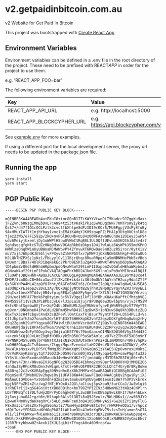 # v2.getpaidinbitcoin.com.au

v2 Website for Get Paid In Bitcoin

This project was bootstrapped with [Create React App](https://github.com/facebook/create-react-app).

## Environment Variables

Environment variables can be defined in a .env file in the root directory of the project. These need to be prefixed with REACT*APP* in order for the project to use them.

e.g. 'REACT_APP_FOO=bar'

The following environment variables are required:

| Key               | Value                      |
| :---------------- | :------------------------- |
| REACT_APP_API_URL | e.g. http://localhost:5000 |
| REACT_APP_BLOCKCYPHER_URL | e.g. https://api.blockcypher.com/v1/btc/test3 |

See [example.env](./example.env) for more examples.

If using a different port for the local development server, the proxy url needs to be updated in the package.json file.

## Running the app

```bash
yarn install
yarn start
```

## PGP Public Key
```text
-----BEGIN PGP PUBLIC KEY BLOCK-----

mQINBF8KW44BEADh4u+EKuI0+inc8QnB1ITiKWYYVtwoDLT5Kadcc9JZggXuMaxk
jFZZvnCbONzgIMmEbDvL7cAN94tz53tvKskiPk1qSwVDDgxNN/70MTPoRyiyk4tq
Qz17+/d47fIQ1cOCLPztk2cvctfbXhlpe8dPzID19rKQrS/MU6PgpjVUsPy8foBy
9AxHMuYIATlt1mjhYbay1vnc1pEMAiK4dqYJKH9zgwpFZjPHA1p3Dtg0UCtolD8e
Yjez23WG/e7FI59Zp/2kO+mvPGlD6UHb+UL04zObWFAzwa0GChUe12OIeyJ5wF94
udv6MeiyjUxemljDy1uWWPlH5pwUVWmC1RqB8L3ULOQftUEvLmGXKQ3bJAi4v4z7
SghdsqcqfgNtcSTUZzHNgDdswV9CAqRkbOzDkps1D4i7wluLa5WsWPk355mdKPnQ
HNWlzaDnqhW1nUyUBWnaMJMAWbvPY4ZfmvwXT6RQwDaeSm0ZuzR5iror/0ytKisV
mLV7xj4J6EpdKJE56ljvFPXyvSZ1kKPGXfxr7pMWFJjOX4NON6XkhKgF+KQEw0U6
HJLQkTHZPXSj1yNz1/FbLyylCv11IBjrQhqc8RuaRRpg+1a5mNBNMHoPbb5xVBob
ENUemrJBBa7/4UlRJiBqRekEc2Pkrb9E5RluZqA0O+AWwXT4MVeyD6Dp9wARAQAB
tDtpbmZvQGdldHBhaWRpbmJpdGNvaW4uY29tLmF1IDxpbmZvQGdldHBhaWRpbmJp
dGNvaW4uY29tLmF1PokCVAQTAQgAPhYhBD24Jknh5X9lnm1xPb9oYMI0co4lBQJf
CluOAhsDBQkHhh+ABQsJCAcCBhUKCQgLAgQWAgMBAh4BAheAAAoJEL9oYMI0co4l
DMQP/3zmOQuC8+86ioIwu7Jt2KzIK+ik4xliX6t0mQkY4AWYrhTH2uiy9da4ZYfP
Qx3GUYNPA4ML42zpQfOJhht/6AGFe6bKEt6j/CnlmxIIg9Q/zUvAlqNw6/AU5EA6
aZOd8pxrEIeppZv20xLzAy7bQkDqpjyNt0tBZGjhhRI9Hp9pSYqyYAZR3TPByELi
c6qCsx1beaX9Td4vj0B4vfpigBEQaCqhbXPy5geyG+fXZL5t1+W21GNQ3W/Wrzsq
29H/udIbMFAT7bnk6PgDtyinu3+5VlV3geilkfll0YBhuX8AxH6aPftCfhtgbVEJ
M+M5SSST11VszNJPLBPbzJyLG/lJzpLui8jujr8PU8q0ew3UwlbpVn/vjvJrMSiW
6kfc9hafSgebw0EjTv+XqF24bLDEmBUML2pgYMUWznfypvEjWhR95g8zV77WyYT5
ygOvmru0NOmheO41PwCdLd2DPmH5hwRD41ClqzDwK5+1oN3uwS8q8kh3DButzZLQ
8GxTyX3zH4fcbgvC4ndX3sBZFeVllOmtCaxfkjBsur79ymtPf2O+LO5S4FLLd+Vs
CIlJhpZufhZa27onaVk2G/lHThE3XTSHHHXqGKZvhYZZqszDOXfg0Hbq8wbq2rHy
85q2Zgemh29uYYYqgxu8GTPAiwltBUUoYKVsrUeRYCZjBQsTuQINBF8KW44BEADE
OWuHUWjdajvIRFX45ufkGa7xVMZTOrnE1ZmrKEKU4QvC3ZzRPxy2yq3wIQdwNEnZ
nV0XAWowz4bFyYGOoy3vg/Ddjiw1KSTY0s79bvGaacvOIMNkSDU106V5yJSHd43C
+a+znk5XQjOJvLWcZDqRfH3Bk/yk5hB5OCP3aSW5AmlqLvU7VcZThU6F5XD3m9nT
+9PNNKpMSYu8RGjbY4bNTtXJaIxN1kOcOAUt6XH7nPn2+dLImMOVOn74RksvhpKS
LwDH6SOAapALTs04movs/7tqg/MquzEzeodaflxH220+LVDl9iban4QZUW/VjzFK
3N/WlKaNssxvPLDP5YCfWMg3bRPsNKXqMSTXnGoBmSIzYKAE5H2p6vmroxLW0ktE
rQrVsKRmyKZmrgytqT7IGQ3IHpO5967ucm0OjASylX9ypqa4pNm+oawPGgntu325
VY8s1LaDvzRxxdnahORauUbJ4wHnvHYdK2+7/jmobWOpzM3TD5hZB3IWj00r+Es5
eLf8ov473n//ONvaGIVJGgNFOg2Q38O5DE4Ebhmq2xx9OerfA0DO0YHDjMMBE2O6
4ahQwJByRPpkM8uDmnJvWiqnLkTsCl+GRvQEP09X22BCOiLQhCT4U/yBr8RyBokm
eABB+gJ2c2vKKXRApEgq30NVsNhcBzX8k2MMPa+G5wARAQABiQI8BBgBCAAmFiEE
PbgmSeHlf2WebXE9v2hgwjRyjiUFAl8KW44CGwwFCQeGH4AACgkQv2hgwjRyjiXJ
RBAAuU1QVbQe+Yx5ObVdh+QZm2IAvtmukuEPqXUVgeB01esmILUW77hUPzVkEr6x
bpjkSFPoZM2xZtz/wg2fNTjHYOxUiJQ3l/aCtiuj5psXou9/3urCCoJ/JwZwlqi6
XrRhE7rIj2xgSG4GnjVttXBO8DDjho+hnT99ZYPIZI9z3HONmMG23tNBz4CNPlrh
LDrfRMBqfc1rDLfuHy2DP/PyD6hgk6WTyLzwzBKlwcDWESp9wLk8FIT76A+hELwx
Xj5ovjuhx0A1+gzh6+/Hlkoph6Als9l3OTi8uQ5JSeulr/9WLHOKx1//zw569JY9
Epww07NmHVydaHXegRrC/54L6uo4NFceO3oQ41OSBMKHyASi+Gw28iZYi1myFluG
F8xOm3JiTz0sZVxTegA56oAxti77UmH4ym1RGFvBtCsTwjrkWRFFeOQa1/v/ApcZ
i6QtIwkzYFD6XXzuNYdOqPk82ILWH1um3Us4Jm9+XgFWv75sfzsInH/amxn3sG7A
Wli/lif4CNWxw+fHCeXHa61i1ucAdr8oRKBn3H3cr3BXEzoKwXWC9F6KwUp8sq+K
GWdlrXkkF8WoU+qDmGAudfdS1AH3Mw3D1GO5c1Xab6GCOs0lxNdRBS2VyCmiEhs7
1J8R7H+ybbwwHZ+Aexk1ZXJL2qLhi+TYxgcA0cA6OMrcoYw=
=3oaF
-----END PGP PUBLIC KEY BLOCK-----
```
